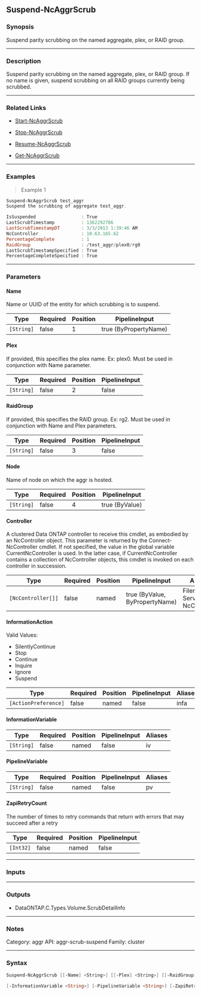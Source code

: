 Suspend-NcAggrScrub
-------------------

### Synopsis
Suspend parity scrubbing on the named aggregate, plex, or RAID group.

---

### Description

Suspend parity scrubbing on the named aggregate, plex, or RAID group.  If no name is given, suspend scrubbing on all RAID groups currently being scrubbed.

---

### Related Links
* [Start-NcAggrScrub](Start-NcAggrScrub)

* [Stop-NcAggrScrub](Stop-NcAggrScrub)

* [Resume-NcAggrScrub](Resume-NcAggrScrub)

* [Get-NcAggrScrub](Get-NcAggrScrub)

---

### Examples
> Example 1

```PowerShell
Suspend-NcAggrScrub test_aggr
Suspend the scrubbing of aggregate test_aggr.

IsSuspended                 : True
LastScrubTimestamp          : 1362292786
LastScrubTimestampDT        : 3/3/2013 1:39:46 AM
NcController                : 10.63.165.62
PercentageComplete          : 1
RaidGroup                   : /test_aggr/plex0/rg0
LastScrubTimestampSpecified : True
PercentageCompleteSpecified : True

```

---

### Parameters
#### **Name**
Name or UUID of the entity for which scrubbing is to suspend.

|Type      |Required|Position|PipelineInput        |
|----------|--------|--------|---------------------|
|`[String]`|false   |1       |true (ByPropertyName)|

#### **Plex**
If provided, this specifies the plex name. Ex: plex0.  Must be used in conjunction with Name parameter.

|Type      |Required|Position|PipelineInput|
|----------|--------|--------|-------------|
|`[String]`|false   |2       |false        |

#### **RaidGroup**
If provided, this specifies the RAID group. Ex: rg2.  Must be used in conjunction with Name and Plex parameters.

|Type      |Required|Position|PipelineInput|
|----------|--------|--------|-------------|
|`[String]`|false   |3       |false        |

#### **Node**
Name of node on which the aggr is hosted.

|Type      |Required|Position|PipelineInput |
|----------|--------|--------|--------------|
|`[String]`|false   |4       |true (ByValue)|

#### **Controller**
A clustered Data ONTAP controller to receive this cmdlet, as embodied by an NcController object.  This parameter is returned by the Connect-NcController cmdlet.  If not specified, the value in the global variable CurrentNcController is used.  In the latter case, if CurrentNcController contains a collection of NcController objects, this cmdlet is invoked on each controller in succession.

|Type              |Required|Position|PipelineInput                 |Aliases                          |
|------------------|--------|--------|------------------------------|---------------------------------|
|`[NcController[]]`|false   |named   |true (ByValue, ByPropertyName)|Filer<br/>Server<br/>NcController|

#### **InformationAction**

Valid Values:

* SilentlyContinue
* Stop
* Continue
* Inquire
* Ignore
* Suspend

|Type                |Required|Position|PipelineInput|Aliases|
|--------------------|--------|--------|-------------|-------|
|`[ActionPreference]`|false   |named   |false        |infa   |

#### **InformationVariable**

|Type      |Required|Position|PipelineInput|Aliases|
|----------|--------|--------|-------------|-------|
|`[String]`|false   |named   |false        |iv     |

#### **PipelineVariable**

|Type      |Required|Position|PipelineInput|Aliases|
|----------|--------|--------|-------------|-------|
|`[String]`|false   |named   |false        |pv     |

#### **ZapiRetryCount**
The number of times to retry commands that return with errors that may succeed after a retry

|Type     |Required|Position|PipelineInput|
|---------|--------|--------|-------------|
|`[Int32]`|false   |named   |false        |

---

### Inputs

---

### Outputs
* DataONTAP.C.Types.Volume.ScrubDetailInfo

---

### Notes
Category: aggr
API: aggr-scrub-suspend
Family: cluster

---

### Syntax
```PowerShell
Suspend-NcAggrScrub [[-Name] <String>] [[-Plex] <String>] [[-RaidGroup] <String>] [[-Node] <String>] [-Controller <NcController[]>] [-InformationAction <ActionPreference>] 
```
```PowerShell
[-InformationVariable <String>] [-PipelineVariable <String>] [-ZapiRetryCount <Int32>] [<CommonParameters>]
```

